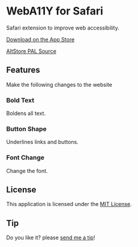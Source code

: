 # WebA11Y for Safari

Safari extension to improve web accessibility.

[Download on the App Store](https://apps.apple.com/app/weba11y/id6445839110)

[AltStore PAL Source](https://api.altstore.io/source/i.cizzuk.net/altstore/source.pal.json?app=com.tsg0o0.safariweba11y)

## Features

Make the following changes to the website

### Bold Text

Boldens all text.

### Button Shape

Underlines links and buttons.

### Font Change

Change the font.

## License

This application is licensed under the [MIT License](https://github.com/Cizzuk/WebA11Y/blob/main/LICENSE).

## Tip

Do you like it? please [send me a tip](https://cizzuk.net/tip/)!
